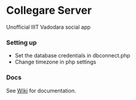 # Collegare Server

Unofficial IIIT Vadodara social app

### Setting up

* Set the database credentials in dbconnect.php
* Change timezone in php settings


### Docs

See [Wiki](https://github.com/aviaryan/collegare-server/wiki) for documentation.